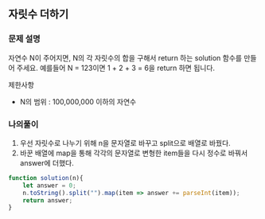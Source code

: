 ## 자릿수 더하기 
### 문제 설명
자연수 N이 주어지면, N의 각 자릿수의 합을 구해서 return 하는 solution 함수를 만들어 주세요.
예를들어 N = 123이면 1 + 2 + 3 = 6을 return 하면 됩니다.

제한사항
- N의 범위 : 100,000,000 이하의 자연수

### 나의풀이 
1. 우선 자릿수로 나누기 위해 n을 문자열로 바꾸고 split으로 배열로 바꿨다.
2. 바꾼 배열에 map을 통해 각각의 문자열로 변형한 item들을 다시 정수로 바꿔서 answer에 더했다.
```jsx
function solution(n){
    let answer = 0;
    n.toString().split("").map(item => answer += parseInt(item));
    return answer;
}
```
